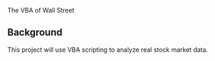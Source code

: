 The VBA of Wall Street

## Background

This project will use VBA scripting to analyze real stock market data. 
